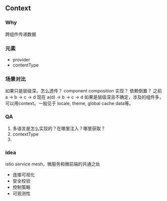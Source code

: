 ## Context
### Why
跨组件传递数据
### 元素
* provider
* contentType
### 场景对比
如果只是层级深，怎么透传？ component composition 实现？
依赖倒置？
之前 a -> b -> c -> d
现在 a(d) -> b -> c -> d
如果是层级深且不确定，涉及的组件多，可以用context。一般见于 locale, theme, global cache data等。




### QA
1. 多语言是怎么实现的？在哪里注入？哪里获取？
2. contextType
3. 


### idea
istio service mesh，微服务和微前端的共通之处
* 连接可视化
* 安全校验
* 控制策略
* 可观测性